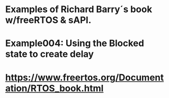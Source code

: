 ﻿# Examples of  Richard Barry´s book w/freeRTOS & sAPI.
#
# Example004: Using the Blocked state to create delay
#
# https://www.freertos.org/Documentation/RTOS_book.html

